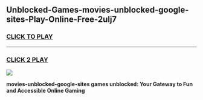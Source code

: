 
## Unblocked-Games-movies-unblocked-google-sites-Play-Online-Free-2ulj7
<h3>
<a href="https://premium76.site?title=movies-unblocked-google-sites&ref=26A">CLICK TO PLAY</a></h3>
<hr>

<h3>
<a href="https://premium76.site?title=movies-unblocked-google-sites&ref=26A">CLICK 2 PLAY</a>
  
</h3>

<a href="https://premium76.site?title=movies-unblocked-google-sites&ref=26A"><img src="https://clearcache.store/games.png"></a>


**movies-unblocked-google-sites games unblocked: Your Gateway to Fun and Accessible Online Gaming**
